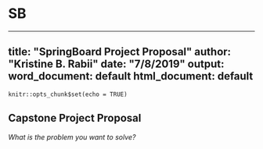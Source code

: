 # SB
---
title: "SpringBoard Project Proposal"
author: "Kristine B. Rabii"
date: "7/8/2019"
output:
  word_document: default
  html_document: default
---

```{r setup, include=FALSE}
knitr::opts_chunk$set(echo = TRUE)
```

## Capstone Project Proposal

*What is the problem you want to solve?*

